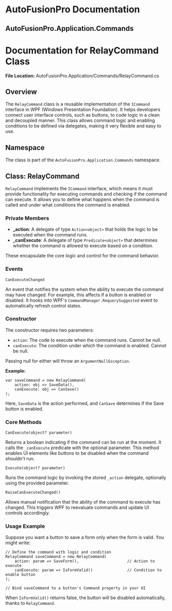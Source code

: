 # AutoFusionPro Documentation

## AutoFusionPro.Application.Commands

# Documentation for RelayCommand Class

**File Location:** AutoFusionPro.Application/Commands/RelayCommand.cs

## Overview

The `RelayCommand` class is a reusable implementation of the `ICommand` interface in WPF (Windows Presentation Foundation). It helps developers connect user interface controls, such as buttons, to code logic in a clean and decoupled manner. This class allows command logic and enabling conditions to be defined via delegates, making it very flexible and easy to use.

## Namespace

The class is part of the `AutoFusionPro.Application.Commands` namespace.

## Class: RelayCommand

`RelayCommand` implements the `ICommand` interface, which means it must provide functionality for executing commands and checking if the command can execute. It allows you to define what happens when the command is called and under what conditions the command is enabled.

### Private Members

- **_action**: A delegate of type `Action<object>` that holds the logic to be executed when the command runs.
- **_canExecute**: A delegate of type `Predicate<object>` that determines whether the command is allowed to execute based on a condition.

These encapsulate the core logic and control for the command behavior.

### Events

`CanExecuteChanged`

An event that notifies the system when the ability to execute the command may have changed. For example, this affects if a button is enabled or disabled. It hooks into WPF's `CommandManager.RequerySuggested` event to automatically refresh control states.

### Constructor

The constructor requires two parameters:

- `action`: The code to execute when the command runs. Cannot be null.
- `canExecute`: The condition under which the command is enabled. Cannot be null.

Passing null for either will throw an `ArgumentNullException`.

**Example:**

```
var saveCommand = new RelayCommand(
    action: obj => SaveData(),
    canExecute: obj => CanSave()
);

```

Here, `SaveData` is the action performed, and `CanSave` determines if the Save button is enabled.

### Core Methods

`CanExecute(object? parameter)`

Returns a boolean indicating if the command can be run at the moment. It calls the `_canExecute` predicate with the optional parameter. This method enables UI elements like buttons to be disabled when the command shouldn't run.

`Execute(object? parameter)`

Runs the command logic by invoking the stored `_action` delegate, optionally using the provided parameter.

`RaiseCanExecuteChanged()`

Allows manual notification that the ability of the command to execute has changed. This triggers WPF to reevaluate commands and update UI controls accordingly.

### Usage Example

Suppose you want a button to save a form only when the form is valid. You might write:

```
// Define the command with logic and condition
RelayCommand saveCommand = new RelayCommand(
    action: param => SaveForm(),                     // Action to execute
    canExecute: param => IsFormValid()               // Condition to enable button
);

// Bind saveCommand to a button's Command property in your UI

```

When `IsFormValid()` returns false, the button will be disabled automatically, thanks to `RelayCommand`.